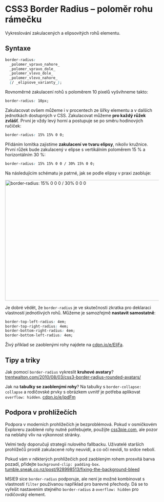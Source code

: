 CSS3 Border Radius – poloměr rohu rámečku
=========================================

Vykreslování zakulacených a elipsovitých rohů elementu.

Syntaxe
-------

```css
border-radius:
  _polomer_vpravo_nahore_
  _polomer_vpravo_dole_
  _polomer_vlevo_dole_
  _polomer_vlevo_nahore_
  (/ _elipsove_varianty_);
```

Rovnoměrné zakulacení rohů s poloměrem 10 pixelů vyšvihneme takto:

```css
border-radius: 10px;
```

Zakulacovat ovšem můžeme i v procentech ze šířky elementu a v dalších jednotkách dostupných v CSS. Zakulacovat můžeme **pro každý růžek zvlášť**. První je vždy levý horní a postupuje se po směru hodinových ručiček:

```css
border-radius: 15% 15% 0 0;
```

Přidáním lomítka zajistíme **zakulacení ve tvaru elipsy**, nikoliv kružnice. První růžek bude zakulacený v elipse s vertikálním poloměrem 15 % a horizontálním 30 %:

```css
border-radius: 15% 15% 0 0 / 30% 15% 0 0;
```

Na následujícím schématu je patrné, jak se podle elipsy v praxi zaobluje:

<img class="picture" src="content/schemes/CSS3-border-radius.svg" width="700" height="394" alt="border-radius: 15% 0 0 0 / 30% 0 0 0">

Je dobré vědět, že `border-radius` je ve skutečnosti zkratka pro deklaraci vlastností jednotlivých rohů. Můžeme je samozřejmě **nastavit samostatně**:

```css
border-top-left-radius: 4em;
border-top-right-radius: 4em;
border-bottom-right-radius: 4em;
border-bottom-left-radius: 4em;
```

Živý příklad se zaoblenými rohy najdete na [cdpn.io/e/EljFa](http://cdpn.io/e/EljFa).

Tipy a triky
------------

Jak pomocí `border-radius` vykreslit **kruhové avatary**? [trentwalton.com/2010/08/03/css3-border-radius-rounded-avatars/](http://trentwalton.com/2010/08/03/css3-border-radius-rounded-avatars/)

Jak na **tabulky se zaoblenými rohy**? Na tabulky s `border-collapse: collapse` a rodičovské prvky s obrázkem uvnitř je potřeba aplikovat `overflow: hidden`. [cdpn.io/e/jpdFm](http://cdpn.io/e/jpdFm)


Podpora v prohlížečích
----------------------

Podpora v moderních prohlížečích je bezproblémová. Pokud v osmičkovém Exploreru zaoblené rohy nutně potřebujete, použijte [css3pie.com](http://css3pie.com/), ale pozor na neblahý vliv na výkonnost stránky.

Velmi tedy doporučuji strategii nulového fallbacku. Uživatelé starších prohlížečů prostě zakulacené rohy neuvidí, a co oči nevidí, to srdce nebolí.

Pokud vám v některých prohlížečích pod zaobleným rohem prosvítá barva pozadí, přidejte `background-clip: padding-box`. [tumble.sneak.co.nz/post/928998513/fixing-the-background-bleed](http://tumble.sneak.co.nz/post/928998513/fixing-the-background-bleed)

MSIE9 sice `border-radius` podporuje, ale není je možné kombinovat s vlastností `filter` používanou například pro barevné přechody. Dá se to vyřešit nastavením stejného `border-radius` a `overflow: hidden` pro rodičovský element.
